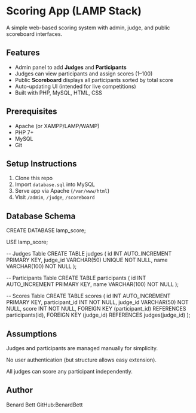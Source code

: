 # Scoring App (LAMP Stack)

A simple web-based scoring system with admin, judge, and public scoreboard interfaces.

## Features

- Admin panel to add **Judges** and **Participants**
- Judges can view participants and assign scores (1–100)
- Public **Scoreboard** displays all participants sorted by total score
- Auto-updating UI (intended for live competitions)
- Built with PHP, MySQL, HTML, CSS


## Prerequisites

- Apache (or XAMPP/LAMP/WAMP)
- PHP 7+
- MySQL
- Git



## Setup Instructions

1. Clone this repo
2. Import `database.sql` into MySQL
3. Serve app via Apache (`/var/www/html`)
4. Visit `/admin`, `/judge`, `/scoreboard`

## Database Schema

CREATE DATABASE lamp_score;

USE lamp_score;

-- Judges Table
CREATE TABLE judges (
    id INT AUTO_INCREMENT PRIMARY KEY,
    judge_id VARCHAR(50) UNIQUE NOT NULL,
    name VARCHAR(100) NOT NULL
);

-- Participants Table
CREATE TABLE participants (
    id INT AUTO_INCREMENT PRIMARY KEY,
    name VARCHAR(100) NOT NULL
);

-- Scores Table
CREATE TABLE scores (
    id INT AUTO_INCREMENT PRIMARY KEY,
    participant_id INT NOT NULL,
    judge_id VARCHAR(50) NOT NULL,
    score INT NOT NULL,
    FOREIGN KEY (participant_id) REFERENCES participants(id),
    FOREIGN KEY (judge_id) REFERENCES judges(judge_id)
);


## Assumptions

Judges and participants are managed manually for simplicity.

No user authentication (but structure allows easy extension).

All judges can score any participant independently.

## Author

Benard Bett
GitHub:BenardBett
